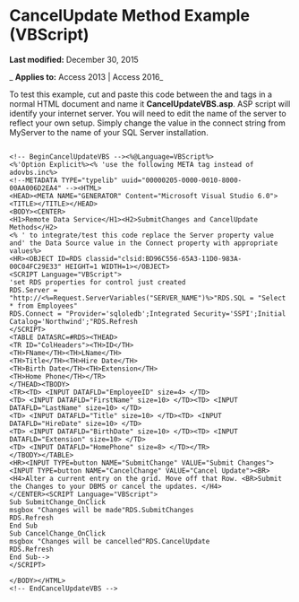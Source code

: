 
# CancelUpdate Method Example (VBScript)

 **Last modified:** December 30, 2015

 _ **Applies to:** Access 2013 | Access 2016_

To test this example, cut and paste this code between the <Body> and </Body> tags in a normal HTML document and name it  **CancelUpdateVBS.asp**. ASP script will identify your internet server. You will need to edit the name of the server to reflect your own setup. Simply change the value in the connect string from MyServer to the name of your SQL Server installation.




```

<!-- BeginCancelUpdateVBS --><%@Language=VBScript%> 
<%'Option Explicit%><% 'use the following META tag instead of adovbs.inc%>
<!--METADATA TYPE="typelib" uuid="00000205-0000-0010-8000-00AA006D2EA4" --><HTML>
<HEAD><META NAME="GENERATOR" Content="Microsoft Visual Studio 6.0">
<TITLE></TITLE></HEAD>
<BODY><CENTER>
<H1>Remote Data Service</H1><H2>SubmitChanges and CancelUpdate Methods</H2> 
<% ' to integrate/test this code replace the Server property value and' the Data Source value in the Connect property with appropriate values%> 
<HR><OBJECT ID=RDS classid="clsid:BD96C556-65A3-11D0-983A-00C04FC29E33" HEIGHT=1 WIDTH=1></OBJECT>
<SCRIPT Language="VBScript"> 
'set RDS properties for control just created 
RDS.Server = "http://<%=Request.ServerVariables("SERVER_NAME")%>"RDS.SQL = "Select * from Employees"
RDS.Connect = "Provider='sqloledb';Integrated Security='SSPI';Initial Catalog='Northwind';"RDS.Refresh
</SCRIPT> 
<TABLE DATASRC=#RDS><THEAD>
<TR ID="ColHeaders"><TH>ID</TH>
<TH>FName</TH><TH>LName</TH>
<TH>Title</TH><TH>Hire Date</TH>
<TH>Birth Date</TH><TH>Extension</TH>
<TH>Home Phone</TH></TR>
</THEAD><TBODY>
<TR><TD> <INPUT DATAFLD="EmployeeID" size=4> </TD>
<TD> <INPUT DATAFLD="FirstName" size=10> </TD><TD> <INPUT DATAFLD="LastName" size=10> </TD>
<TD> <INPUT DATAFLD="Title" size=10> </TD><TD> <INPUT DATAFLD="HireDate" size=10> </TD>
<TD> <INPUT DATAFLD="BirthDate" size=10> </TD><TD> <INPUT DATAFLD="Extension" size=10> </TD>
<TD> <INPUT DATAFLD="HomePhone" size=8> </TD></TR>
</TBODY></TABLE>
<HR><INPUT TYPE=button NAME="SubmitChange" VALUE="Submit Changes">
<INPUT TYPE=button NAME="CancelChange" VALUE="Cancel Update"><BR>
<H4>Alter a current entry on the grid. Move off that Row. <BR>Submit the Changes to your DBMS or cancel the updates. </H4>
</CENTER><SCRIPT Language="VBScript"> 
Sub SubmitChange_OnClick 
msgbox "Changes will be made"RDS.SubmitChanges
RDS.Refresh 
End Sub 
Sub CancelChange_OnClick 
msgbox "Changes will be cancelled"RDS.CancelUpdate
RDS.Refresh 
End Sub-->
</SCRIPT> 
 
</BODY></HTML>
<!-- EndCancelUpdateVBS -->
```

